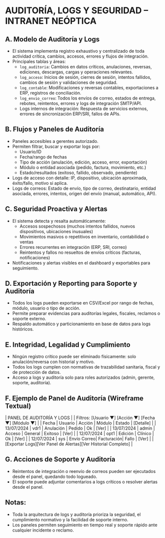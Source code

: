 # AUDITORÍA, LOGS Y SEGURIDAD – INTRANET NEÓPTICA 

## **A. Modelo de Auditoría y Logs**

- El sistema implementa registro exhaustivo y centralizado de toda actividad crítica, cambios, accesos, errores y flujos de integración.
- Principales tablas y áreas:
    - `log_auditoria`: Cambios en datos críticos, anulaciones, reversas, ediciones, descargas, cargas y operaciones relevantes.
    - `log_acceso`: Inicios de sesión, cierres de sesión, intentos fallidos, cambios de sesión y validaciones de seguridad.
    - `log_contable`: Modificaciones y reversas contables, exportaciones a ERP, registros de conciliación.
    - `log_envio_correo`: Todos los envíos de correo, estados de entrega, rebotes, reintentos, errores y logs de integración SMTP/API.
    - Logs internos de integración: Respuesta de servicios externos, errores de sincronización ERP/SRI, fallos de APIs.

## **B. Flujos y Paneles de Auditoría**

- Paneles accesibles a gerentes autorizado.
- Permiten filtrar, buscar y exportar logs por:
    - Usuario/ID
    - Fecha/rango de fechas
    - Tipo de acción (anulación, edición, acceso, error, exportación)
    - Módulo o entidad asociada (pedido, factura, movimiento, etc.)
    - Estado/resultados (exitoso, fallido, observado, pendiente)
- Logs de acceso con detalle: IP, dispositivo, ubicación aproximada, éxito/fallo, motivo si aplica.
- Logs de correos: Estado de envío, tipo de correo, destinatario, entidad asociada, errores, intentos, origen del envío (manual, automático, API).

## **C. Seguridad Proactiva y Alertas**

- El sistema detecta y resalta automáticamente:
    - Accesos sospechosos (muchos intentos fallidos, nuevos dispositivos, ubicaciones inusuales)
    - Movimientos masivos o repetitivos en inventario, contabilidad o ventas
    - Errores recurrentes en integración (ERP, SRI, correo)
    - Reintentos y fallos no resueltos de envíos críticos (facturas, notificaciones)
- Notificaciones y alertas visibles en el dashboard y exportables para seguimiento.

## **D. Exportación y Reporting para Soporte y Auditoría**

- Todos los logs pueden exportarse en CSV/Excel por rango de fechas, módulo, usuario o tipo de acción.
- Permite preparar evidencias para auditorías legales, fiscales, reclamos o soporte externo.
- Respaldo automático y particionamiento en base de datos para logs históricos.

## **E. Integridad, Legalidad y Cumplimiento**

- Ningún registro crítico puede ser eliminado físicamente: solo anulación/reversa con historial y motivo.
- Todos los logs cumplen con normativas de trazabilidad sanitaria, fiscal y de protección de datos.
- Acceso a logs y auditoría solo para roles autorizados (admin, gerente, soporte, auditoría).

## **F. Ejemplo de Panel de Auditoría (Wireframe Textual)**
| PANEL DE AUDITORÍA Y LOGS 						|
| Filtros: [Usuario ▼] [Acción ▼] [Fecha ▼] [Módulo ▼] 		|
| Fecha | Usuario | Acción | Módulo | Estado | [Detalle] 		|
| 13/07/2024 | vdr1 | Anulación | Pedido | Ok | [Ver] 			|
| 13/07/2024 | admin | Acceso | General | Exitoso | [Ver] 		|
| 12/07/2024 | opt1 | Edición | Clínico | Ok | [Ver] 			|
| 12/07/2024 | sys | Envío Correo| Facturación| Fallo | [Ver] 		|
| [Exportar Logs][Ver Panel de Alertas][Ver Historial Completo] 		|

## **G. Acciones de Soporte y Auditoría**

- Reintentos de integración o reenvío de correos pueden ser ejecutados desde el panel, quedando todo logueado.
- El soporte puede adjuntar comentarios a logs críticos o resolver alertas desde el panel.

## **Notas:**
- Toda la arquitectura de logs y auditoría prioriza la seguridad, el cumplimiento normativo y la facilidad de soporte interno.
- Los paneles permiten seguimiento en tiempo real y soporte rápido ante cualquier incidente o reclamo.